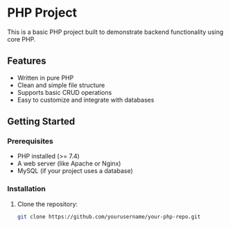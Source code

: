 # PHP Project

This is a basic PHP project built to demonstrate backend functionality using core PHP.

## Features

- Written in pure PHP
- Clean and simple file structure
- Supports basic CRUD operations
- Easy to customize and integrate with databases

## Getting Started

### Prerequisites

- PHP installed (>= 7.4)
- A web server (like Apache or Nginx)
- MySQL (if your project uses a database)

### Installation

1. Clone the repository:
   ```bash
   git clone https://github.com/yourusername/your-php-repo.git
